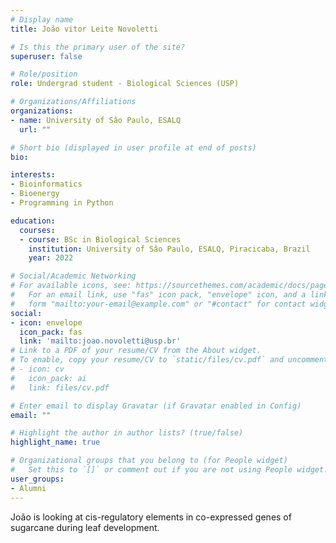 ```yaml
---
# Display name
title: João vitor Leite Novoletti

# Is this the primary user of the site?
superuser: false

# Role/position
role: Undergrad student - Biological Sciences (USP)

# Organizations/Affiliations
organizations:
- name: University of Sâo Paulo, ESALQ
  url: ""

# Short bio (displayed in user profile at end of posts)
bio: 

interests:
- Bioinformatics 
- Bioenergy
- Programming in Python

education:
  courses:
  - course: BSc in Biological Sciences
    institution: University of Sâo Paulo, ESALQ, Piracicaba, Brazil
    year: 2022

# Social/Academic Networking
# For available icons, see: https://sourcethemes.com/academic/docs/page-builder/#icons
#   For an email link, use "fas" icon pack, "envelope" icon, and a link in the
#   form "mailto:your-email@example.com" or "#contact" for contact widget.
social:
- icon: envelope
  icon_pack: fas
  link: 'mailto:joao.novoletti@usp.br'
# Link to a PDF of your resume/CV from the About widget.
# To enable, copy your resume/CV to `static/files/cv.pdf` and uncomment the lines below.
# - icon: cv
#   icon_pack: ai
#   link: files/cv.pdf

# Enter email to display Gravatar (if Gravatar enabled in Config)
email: ""

# Highlight the author in author lists? (true/false)
highlight_name: true

# Organizational groups that you belong to (for People widget)
#   Set this to `[]` or comment out if you are not using People widget.
user_groups:
- Alumni
---
```


João is looking at cis-regulatory elements in co-expressed genes of sugarcane during leaf development.
